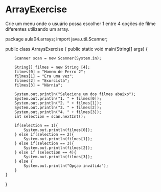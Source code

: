 # ArrayExercise
Crie um menu onde o usuário possa escolher 1 entre 4 opções de filme diferentes utilizando um array.




package aula04.arrays;
import java.util.Scanner;

public class ArraysExercise {
    public static void main(String[] args) {

        Scanner scan = new Scanner(System.in);

        String[] filmes = new String [4];
        filmes[0] = "Homem de Ferro 2";
        filmes[1] = "Era uma vez";
        filmes[2] = "Exorcista";
        filmes[3] = "Nárnia";

        System.out.println("Selecione um dos filmes abaixo");
        System.out.println("1. " + filmes[0]);
        System.out.println("2. " + filmes[1]);
        System.out.println("3. " + filmes[2]);
        System.out.println("4. " + filmes[3]);
        int selection = scan.nextInt();

        if(selection == 1){
            System.out.println(filmes[0]);
        } else if(selection == 2){
            System.out.println(filmes[1]);
        } else if(selection == 3){
            System.out.println(filmes[2]);
        } else if (selection == 4){
            System.out.println(filmes[3]);
        } else {
            System.out.println("Opçao inválida");
        }
    }
}


